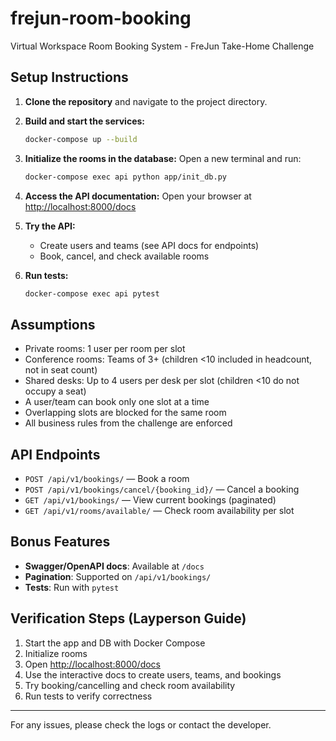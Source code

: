 # frejun-room-booking
Virtual Workspace Room Booking System - FreJun Take-Home Challenge

## Setup Instructions

1. **Clone the repository** and navigate to the project directory.

2. **Build and start the services:**
   ```bash
   docker-compose up --build
   ```

3. **Initialize the rooms in the database:**
   Open a new terminal and run:
   ```bash
   docker-compose exec api python app/init_db.py
   ```

4. **Access the API documentation:**
   Open your browser at [http://localhost:8000/docs](http://localhost:8000/docs)

5. **Try the API:**
   - Create users and teams (see API docs for endpoints)
   - Book, cancel, and check available rooms

6. **Run tests:**
   ```bash
   docker-compose exec api pytest
   ```

## Assumptions
- Private rooms: 1 user per room per slot
- Conference rooms: Teams of 3+ (children <10 included in headcount, not in seat count)
- Shared desks: Up to 4 users per desk per slot (children <10 do not occupy a seat)
- A user/team can book only one slot at a time
- Overlapping slots are blocked for the same room
- All business rules from the challenge are enforced

## API Endpoints
- `POST /api/v1/bookings/` — Book a room
- `POST /api/v1/bookings/cancel/{booking_id}/` — Cancel a booking
- `GET /api/v1/bookings/` — View current bookings (paginated)
- `GET /api/v1/rooms/available/` — Check room availability per slot

## Bonus Features
- **Swagger/OpenAPI docs**: Available at `/docs`
- **Pagination**: Supported on `/api/v1/bookings/`
- **Tests**: Run with `pytest`

## Verification Steps (Layperson Guide)
1. Start the app and DB with Docker Compose
2. Initialize rooms
3. Open [http://localhost:8000/docs](http://localhost:8000/docs)
4. Use the interactive docs to create users, teams, and bookings
5. Try booking/cancelling and check room availability
6. Run tests to verify correctness

---
For any issues, please check the logs or contact the developer.
